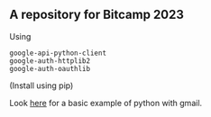 ## A repository for Bitcamp 2023

Using
```
google-api-python-client
google-auth-httplib2
google-auth-oauthlib
```

(Install using pip)

Look [here](https://developers.google.com/gmail/api/quickstart/python) for a basic example of python with gmail.

